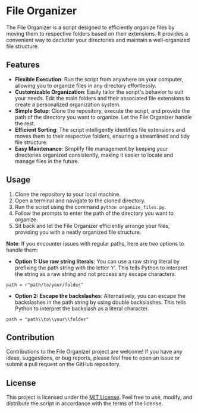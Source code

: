 # File Organizer

The File Organizer is a script designed to efficiently organize files by moving them to respective folders based on their extensions. It provides a convenient way to declutter your directories and maintain a well-organized file structure.

## Features

- **Flexible Execution**: Run the script from anywhere on your computer, allowing you to organize files in any directory effortlessly.
- **Customizable Organization**: Easily tailor the script's behavior to suit your needs. Edit the main folders and their associated file extensions to create a personalized organization system.
- **Simple Setup**: Clone the repository, execute the script, and provide the path of the directory you want to organize. Let the File Organizer handle the rest.
- **Efficient Sorting**: The script intelligently identifies file extensions and moves them to their respective folders, ensuring a streamlined and tidy file structure.
- **Easy Maintenance**: Simplify file management by keeping your directories organized consistently, making it easier to locate and manage files in the future.

## Usage

1. Clone the repository to your local machine.
2. Open a terminal and navigate to the cloned directory.
3. Run the script using the command `python organize_files.py`.
4. Follow the prompts to enter the path of the directory you want to organize.
5. Sit back and let the File Organizer efficiently arrange your files, providing you with a neatly organized file structure.

**Note**: If you encounter issues with regular paths, here are two options to handle them:

- **Option 1: Use raw string literals**: You can use a raw string literal by prefixing the path string with the letter 'r'. This tells Python to interpret the string as a raw string and not process any escape characters.
```
path = r"path/to/your/folder"
```

- **Option 2: Escape the backslashes**: Alternatively, you can escape the backslashes in the path string by using double backslashes. This tells Python to interpret the backslash as a literal character.
```
path = "path\\to\\your\\folder"
```

## Contribution

Contributions to the File Organizer project are welcome! If you have any ideas, suggestions, or bug reports, please feel free to open an issue or submit a pull request on the GitHub repository.

## License

This project is licensed under the [MIT License](LICENSE). Feel free to use, modify, and distribute the script in accordance with the terms of the license.